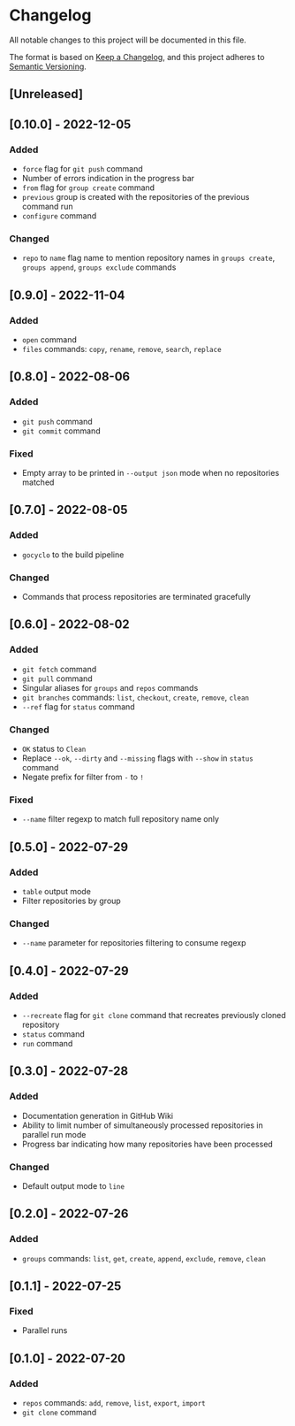 # Changelog

All notable changes to this project will be documented in this file.

The format is based on [Keep a Changelog](https://keepachangelog.com/en/1.0.0/),
and this project adheres to [Semantic Versioning](https://semver.org/spec/v2.0.0.html).

## [Unreleased]

## [0.10.0] - 2022-12-05

### Added

- `force` flag for `git push` command
- Number of errors indication in the progress bar
- `from` flag for `group create` command
- `previous` group is created with the repositories of the previous command run
- `configure` command

### Changed

- `repo` to `name` flag name to mention repository names in `groups create`, `groups append`, `groups exclude` commands

## [0.9.0] - 2022-11-04

### Added

- `open` command
- `files` commands: `copy`, `rename`, `remove`, `search`, `replace`

## [0.8.0] - 2022-08-06

### Added

- `git push` command
- `git commit` command

### Fixed

- Empty array to be printed in `--output json` mode when no repositories matched

## [0.7.0] - 2022-08-05

### Added

- `gocyclo` to the build pipeline

### Changed

- Commands that process repositories are terminated gracefully

## [0.6.0] - 2022-08-02

### Added

- `git fetch` command
- `git pull` command
- Singular aliases for `groups` and `repos` commands
- `git branches` commands: `list`, `checkout`, `create`, `remove`, `clean`
- `--ref` flag for `status` command

### Changed

- `OK` status to `Clean`
- Replace `--ok`, `--dirty` and `--missing` flags with `--show` in `status` command
- Negate prefix for filter from `-` to `!`

### Fixed

- `--name` filter regexp to match full repository name only

## [0.5.0] - 2022-07-29

### Added

- `table` output mode
- Filter repositories by group

### Changed

- `--name` parameter for repositories filtering to consume regexp

## [0.4.0] - 2022-07-29

### Added

- `--recreate` flag for `git clone` command that recreates previously cloned repository
- `status` command
- `run` command

## [0.3.0] - 2022-07-28

### Added

- Documentation generation in GitHub Wiki
- Ability to limit number of simultaneously processed repositories in parallel run mode
- Progress bar indicating how many repositories have been processed

### Changed

- Default output mode to `line`

## [0.2.0] - 2022-07-26

### Added

- `groups` commands: `list`, `get`, `create`, `append`, `exclude`, `remove`, `clean`

## [0.1.1] - 2022-07-25

### Fixed

- Parallel runs

## [0.1.0] - 2022-07-20

### Added

- `repos` commands: `add`, `remove`, `list`, `export`, `import`
- `git clone` command
